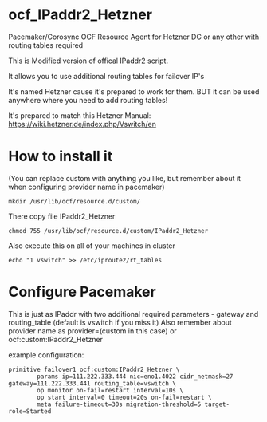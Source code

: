 # ocf_IPaddr2_Hetzner
Pacemaker/Corosync OCF Resource Agent for Hetzner DC or any other with routing tables required

This is Modified version of offical IPaddr2 script.

It allows you to use additional routing tables for failover IP's

It's named Hetzner cause it's prepared to work for them. BUT it can be used anywhere where you need to add routing tables!

It's prepared to match this Hetzner Manual:
https://wiki.hetzner.de/index.php/Vswitch/en


# How to install it

(You can replace custom with anything you like, but remember about it when configuring provider name in pacemaker)
```
mkdir /usr/lib/ocf/resource.d/custom/
```
There copy file IPaddr2_Hetzner
```
chmod 755 /usr/lib/ocf/resource.d/custom/IPaddr2_Hetzner
```
Also execute this on all of your machines in cluster
```
echo "1 vswitch" >> /etc/iproute2/rt_tables
```


# Configure Pacemaker

This is just as IPaddr with two additional required parameters - gateway and routing_table (default is vswitch if you miss it)
Also remember about provider name as provider=(custom in this case) or ocf:custom:IPaddr2_Hetzner


example configuration:
```
primitive failover1 ocf:custom:IPaddr2_Hetzner \
        params ip=111.222.333.444 nic=eno1.4022 cidr_netmask=27 gateway=111.222.333.441 routing_table=vswitch \
        op monitor on-fail=restart interval=10s \
        op start interval=0 timeout=20s on-fail=restart \
        meta failure-timeout=30s migration-threshold=5 target-role=Started
```
